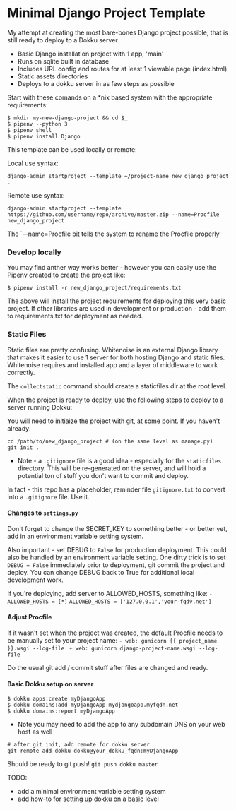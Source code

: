 # Minimal Django Project Template

My attempt at creating the most bare-bones Django project possible, that is still ready to deploy to a Dokku server

* Basic Django installation project with 1 app, 'main'
* Runs on sqlite built in database
* Includes URL config and routes for at least 1 viewable page (index.html)
* Static assets directories
* Deploys to a dokku server in as few steps as possible


Start with these comands on a *nix based system with the appropriate requirements:

```
$ mkdir my-new-django-project && cd $_
$ pipenv --python 3
$ pipenv shell
$ pipenv install Django
```

This template can be used locally or remote:

Local use syntax:
```
django-admin startproject --template ~/project-name new_django_project .
```

Remote use syntax:
```
django-admin startproject --template https://github.com/username/repo/archive/master.zip --name=Procfile new_django_project
```
The `--name=Procfile bit tells the system to rename the Procfile properly

### Develop locally
You may find anther way works better - however you can easily use the Pipenv created to create the project like:

```
$ pipenv install -r new_django_project/requirements.txt 
```

The above will install the project requirements for deploying this very basic project. If other libraries are used in development or production - add them to requirements.txt for deployment as needed.

### Static Files
Static files are pretty confusing. Whitenoise is an external Django library that makes it easier to use 1 server for both hosting Django and static files. Whitenoise requires and installed app and a layer of middleware to work correctly.

The `collectstatic` command should create a staticfiles dir at the root level.

When the project is ready to deploy, use the following steps to deploy to a server running Dokku:

You will need to initiaize the project with git, at some point. If you haven't already:
```
cd /path/to/new_django_project # (on the same level as manage.py)
git init .

```

* Note - a `.gitignore` file is a good idea - especially for the `staticfiles` directory. This will be re-generated on the server, and will hold a potential ton of stuff you don't want to commit and deploy.

In fact - this repo has a placeholder, reminder file `gitignore.txt` to convert into a `.gitignore` file. Use it.

#### Changes to `settings.py`
Don't forget to change the SECRET_KEY to something better - or better yet, add in an environment variable setting system.

Also important - set DEBUG to `False` for production deployment. This could also be handled by an environment variable setting. One dirty trick is to set `DEBUG = False` immediately prior to deployment, git commit the project and deploy. You can change DEBUG back to True for additional local development work.

If you're deploying, add server to ALLOWED_HOSTS, something like:
`- ALLOWED_HOSTS = [*]`
`ALLOWED_HOSTS = ['127.0.0.1','your-fqdv.net']`

#### Adjust Procfile
If it wasn't set when the project was created, the default Procfile needs to be manually set to your project name: 
`- web: gunicorn {{ project_name }}.wsgi --log-file `
`+ web: gunicorn django-project-name.wsgi --log-file `

Do the usual git add / commit stuff after files are changed and ready.

#### Basic Dokku setup on server
```
$ dokku apps:create myDjangoApp
$ dokku domains:add myDjangoApp mydjangoapp.myfqdn.net
$ dokku domains:report myDjangoApp 
```
* Note you may need to add the app to any subdomain DNS on your web host as well

```
# after git init, add remote for dokku server
git remote add dokku dokku@your_dokku_fqdn:myDjangoApp
```

Should be ready to git push!
`git push dokku master`

 TODO:
- add a minimal environment variable setting system
- add how-to for setting up dokku on a basic level